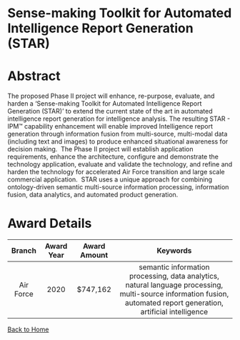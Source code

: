 
Sense-making Toolkit for Automated Intelligence Report Generation (STAR)
========================================================================

# Abstract


The proposed Phase II project will enhance, re-purpose, evaluate, and harden a ‘Sense-making Toolkit for Automated Intelligence Report Generation (STAR)’ to extend the current state of the art in automated intelligence report generation for intelligence analysis. The resulting STAR - IPM™ capability enhancement will enable improved Intelligence report generation through information fusion from multi-source, multi-modal data (including text and images) to produce enhanced situational awareness for decision making.  The Phase II project will establish application requirements, enhance the architecture, configure and demonstrate the technology application, evaluate and validate the technology, and refine and harden the technology for accelerated Air Force transition and large scale commercial application.  STAR uses a unique approach for combining ontology-driven semantic multi-source information processing, information fusion, data analytics, and automated product generation.  

# Award Details

|Branch|Award Year|Award Amount|Keywords|
| :---: | :---: | :---: | :---: |
|Air Force|2020|$747,162|semantic information processing, data analytics, natural language processing, multi-source information fusion, automated report generation, artificial intelligence|
  
  


[Back to Home](https://github.com/chrischow/dod_sbir_awards#1681)